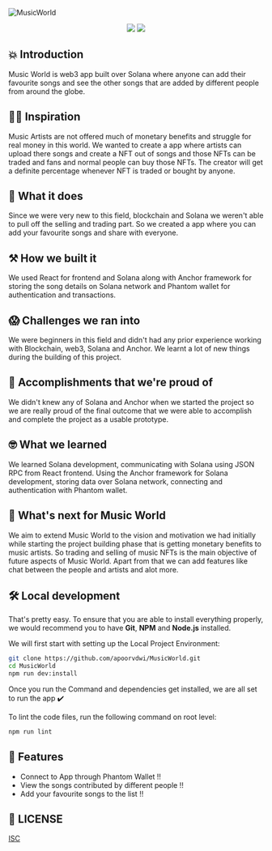 ![MusicWorld](https://socialify.git.ci/apoorvdwi/MusicWorld/image?description=1&descriptionEditable=Music%20World%20is%20web3%20app%20built%20over%20Solana%20where%20anyone%20can%20add%20their%20favourite%20songs%20and%20see%20the%20other%20songs%20that%20are%20added%20by%20different%20people.&font=Inter&language=1&name=1&stargazers=1&theme=Light)

<p align="center">
<img src="https://img.shields.io/github/license/apoorvdwi/MusicWorld" />
<img src="https://img.shields.io/badge/code%20style-airbnb-blue" />
</p>

## 💥 Introduction

Music World is web3 app built over Solana where anyone can add their favourite songs and see the other songs that are added by different people from around the globe.

## 👨‍💻 Inspiration
Music Artists are not offered much of monetary benefits and struggle for real money in this world. We wanted to create a app where artists can upload there songs and create a NFT out of songs and those NFTs can be traded and fans and normal people can buy those NFTs. The creator will get a definite percentage whenever NFT is traded or bought by anyone.

## 👀 What it does
Since we were very new to this field, blockchain and Solana we weren't able to pull off the selling and trading part. So we created a app where you can add your favourite songs and share with everyone.

## ⚒️ How we built it
We used React for frontend and Solana along with Anchor framework for storing the song details on Solana network and Phantom wallet for authentication and transactions.

## 😱 Challenges we ran into
We were beginners in this field and didn't had any prior experience working with Blockchain, web3, Solana and Anchor. We learnt a lot of new things during the building of this project.

## 🏅 Accomplishments that we're proud of
We didn't knew any of Solana and Anchor when we started the project so we are really proud of the final outcome that we were able to accomplish and complete the project as a usable prototype.

## 🤓 What we learned
We learned Solana development, communicating with Solana using JSON RPC from React frontend. Using the Anchor framework for Solana development, storing data over Solana network, connecting and authentication with Phantom wallet.

## 🚀 What's next for Music World
We aim to extend Music World to the vision and motivation we had initially while starting the project building phase that is getting monetary benefits to music artists. So trading and selling of music NFTs is the main objective of future aspects of Music World. Apart from that we can add features like chat between the people and artists and alot more.

## 🛠️ Local development
That's pretty easy. To ensure that you are able to install everything properly, we would recommend you to have <b>Git</b>, <b>NPM</b> and <b>Node.js</b> installed.

We will first start with setting up the Local Project Environment:

```sh
git clone https://github.com/apoorvdwi/MusicWorld.git
cd MusicWorld
npm run dev:install
```
Once you run the Command and dependencies get installed, we are all set to run the app ✔️

To lint the code files, run the following command on root level:

```sh
npm run lint
```

## 🥁 Features

- Connect to App through Phantom Wallet !!
- View the songs contributed by different people !!
- Add your favourite songs to the list !!

## 📜 LICENSE

[ISC](https://github.com/apoorvdwi/MusicWorld/blob/main/LICENSE)
